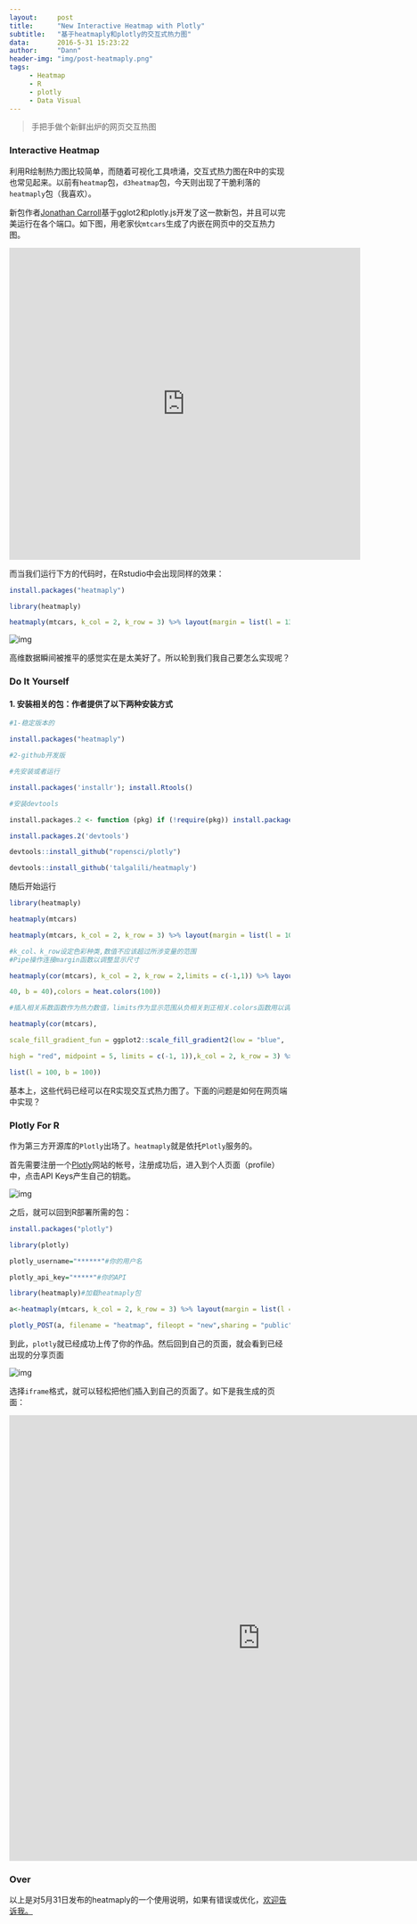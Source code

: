 ```yaml
---
layout:     post
title:      "New Interactive Heatmap with Plotly"
subtitle:   "基于heatmaply和plotly的交互式热力图"
data:       2016-5-31 15:23:22
author:     "Dann"
header-img: "img/post-heatmaply.png"
tags:
     - Heatmap
     - R
     - plotly
     - Data Visual
---
```


> 手把手做个新鲜出炉的网页交互热图

### Interactive Heatmap

利用R绘制热力图比较简单，而随着可视化工具喷涌，交互式热力图在R中的实现也常见起来。以前有`heatmap`包，`d3heatmap`包，今天则出现了干脆利落的`heatmaply`包（我喜欢）。

新包作者<a href="https://gist.github.com/jonocarroll">Jonathan Carroll</a>基于gglot2和plotly.js开发了这一款新包，并且可以完美运行在各个端口。如下图，用老家伙`mtcars`生成了内嵌在网页中的交互热力图。

<iframe src="https://plot.ly/~talgalili/23.embed" width="630" height="560" frameborder="0" scrolling="no"></iframe>

而当我们运行下方的代码时，在Rstudio中会出现同样的效果：

```r
install.packages("heatmaply")

library(heatmaply)

heatmaply(mtcars, k_col = 2, k_row = 3) %>% layout(margin = list(l = 130, b = 40))
```
![img](/img/in-post/heatmap.png)

高维数据瞬间被推平的感觉实在是太美好了。所以轮到我们我自己要怎么实现呢？

### Do It Yourself

#### 1. 安装相关的包：作者提供了以下两种安装方式
```r
#1-稳定版本的

install.packages("heatmaply") 

#2-github开发版

#先安装或者运行

install.packages('installr'); install.Rtools()

#安装devtools

install.packages.2 <- function (pkg) if (!require(pkg)) install.packages(pkg)#制定函数

install.packages.2('devtools')

devtools::install_github("ropensci/plotly") 

devtools::install_github('talgalili/heatmaply')
```
随后开始运行

```r
library(heatmaply)

heatmaply(mtcars)

heatmaply(mtcars, k_col = 2, k_row = 3) %>% layout(margin = list(l = 100, b = 100))

#k_col、k_row设定色彩种类,数值不应该超过所涉变量的范围
#Pipe操作连接margin函数以调整显示尺寸
```

```r
heatmaply(cor(mtcars), k_col = 2, k_row = 2,limits = c(-1,1)) %>% layout(margin = list(l =

40, b = 40),colors = heat.colors(100))

#插入相关系数函数作为热力数值，limits作为显示范围从负相关到正相关.colors函数用以调整色彩，其他命令如下

heatmaply(cor(mtcars),

scale_fill_gradient_fun = ggplot2::scale_fill_gradient2(low = "blue", 

high = "red", midpoint = 5, limits = c(-1, 1)),k_col = 2, k_row = 3) %>% layout(margin = 

list(l = 100, b = 100))
```
基本上，这些代码已经可以在R实现交互式热力图了。下面的问题是如何在网页端中实现？


### Plotly For R
作为第三方开源库的`Plotly`出场了。`heatmaply`就是依托`Plotly`服务的。

首先需要注册一个<a href="https://plot.ly">Plotly</a>网站的帐号，注册成功后，进入到个人页面（profile）中，点击API Keys产生自己的钥匙。

![img](/img/in-post/plotlyapi.png)

之后，就可以回到R部署所需的包：

```r
install.packages("plotly")

library(plotly)

plotly_username="******"#你的用户名

plotly_api_key="*****"#你的API

library(heatmaply)#加载heatmaply包

a<-heatmaply(mtcars, k_col = 2, k_row = 3) %>% layout(margin = list(l = 130, b = 40))

plotly_POST(a, filename = "heatmap", fileopt = "new",sharing = "public")
```
到此，`plotly`就已经成功上传了你的作品。然后回到自己的页面，就会看到已经出现的分享页面

![img](/img/in-post/plotlyshare.png)

选择`iframe`格式，就可以轻松把他们插入到自己的页面了。如下是我生成的页面：

<iframe width="900" height="800" frameborder="0" scrolling="no" src="https://plot.ly/~dannsaoyou/1.embed"></iframe>

### Over

以上是对5月31日发布的heatmaply的一个使用说明，如果有错误或优化，<a href="mailto:dannsaoyou@gmail.com">欢迎告诉我。</a>




